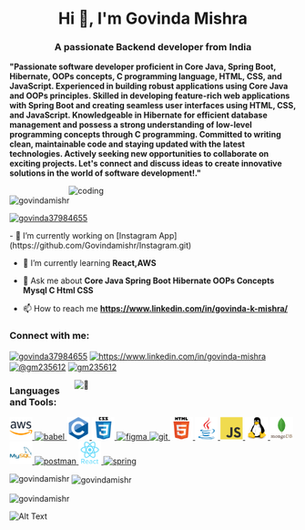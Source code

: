 <h1 align="center">Hi 👋, I'm Govinda Mishra</h1>
<h3 align="center">A passionate Backend developer from India</h3>


**"Passionate software developer proficient in Core Java, Spring Boot, Hibernate, OOPs concepts, C programming language, HTML, CSS, and JavaScript. Experienced in building robust applications using Core Java and OOPs principles. Skilled in developing feature-rich web applications with Spring Boot and creating seamless user interfaces using HTML, CSS, and JavaScript. Knowledgeable in Hibernate for efficient database management and possess a strong understanding of low-level programming concepts through C programming. Committed to writing clean, maintainable code and staying updated with the latest technologies. Actively seeking new opportunities to collaborate on exciting projects. Let's connect and discuss ideas to create innovative solutions in the world of software development!."**


<img align="right" alt="coding" width="400" src="https://user-images.githubusercontent.com/55389276/140866485-8fb1c876-9a8f-4d6a-98dc-08c4981eaf70.gif">
<p align="left"> <img src="https://komarev.com/ghpvc/?username=govindamishr&label=Profile%20views&color=0e75b6&style=flat" alt="govindamishr" /> </p>

<p align="left"> <a href="https://twitter.com/govinda37984655" target="blank"><img src="https://img.shields.io/twitter/follow/govinda37984655?logo=twitter&style=for-the-badge" alt="govinda37984655" /></a> </p>
- 🔭 I’m currently working on [Instagram App](https://github.com/Govindamishr/Instagram.git)

- 🌱 I’m currently learning **React,AWS**

- 💬 Ask me about **Core Java   Spring Boot  Hibernate OOPs  Concepts   Mysql  C   Html   CSS**

- 📫 How to reach me **https://www.linkedin.com/in/govinda-k-mishra/**

<h3 align="left">Connect with me:</h3>
<p align="left">
<a href="https://twitter.com/govinda37984655" target="blank"><img align="center" src="https://raw.githubusercontent.com/rahuldkjain/github-profile-readme-generator/master/src/images/icons/Social/twitter.svg" alt="govinda37984655" height="30" width="40" /></a>
<a href="https://linkedin.com/in/https://www.linkedin.com/in/govinda-mishra" target="blank"><img align="center" src="https://raw.githubusercontent.com/rahuldkjain/github-profile-readme-generator/master/src/images/icons/Social/linked-in-alt.svg" alt="https://www.linkedin.com/in/govinda-mishra" height="30" width="40" /></a>
<a href="https://www.hackerrank.com/@gm235612" target="blank"><img align="center" src="https://raw.githubusercontent.com/rahuldkjain/github-profile-readme-generator/master/src/images/icons/Social/hackerrank.svg" alt="@gm235612" height="30" width="40" /></a>
<a href="https://www.leetcode.com/gm235612" target="blank"><img align="center" src="https://raw.githubusercontent.com/rahuldkjain/github-profile-readme-generator/master/src/images/icons/Social/leet-code.svg" alt="gm235612" height="30" width="40" /></a>
</p>

[<img align="right" width="390" alt="🦑" src="https://user-images.githubusercontent.com/22963968/190084456-0e077445-abae-4355-8061-5f0830a48d6e.png">](#)


<h3 align="left">Languages and Tools:</h3>
<p align="left"> <a href="https://aws.amazon.com" target="_blank" rel="noreferrer"> <img src="https://raw.githubusercontent.com/devicons/devicon/master/icons/amazonwebservices/amazonwebservices-original-wordmark.svg" alt="aws" width="40" height="40"/> </a> <a href="https://babeljs.io/" target="_blank" rel="noreferrer"> <img src="https://www.vectorlogo.zone/logos/babeljs/babeljs-icon.svg" alt="babel" width="40" height="40"/> </a> <a href="https://www.cprogramming.com/" target="_blank" rel="noreferrer"> <img src="https://raw.githubusercontent.com/devicons/devicon/master/icons/c/c-original.svg" alt="c" width="40" height="40"/> </a> <a href="https://www.w3schools.com/css/" target="_blank" rel="noreferrer"> <img src="https://raw.githubusercontent.com/devicons/devicon/master/icons/css3/css3-original-wordmark.svg" alt="css3" width="40" height="40"/> </a> <a href="https://www.figma.com/" target="_blank" rel="noreferrer"> <img src="https://www.vectorlogo.zone/logos/figma/figma-icon.svg" alt="figma" width="40" height="40"/> </a> <a href="https://git-scm.com/" target="_blank" rel="noreferrer"> <img src="https://www.vectorlogo.zone/logos/git-scm/git-scm-icon.svg" alt="git" width="40" height="40"/> </a> <a href="https://www.w3.org/html/" target="_blank" rel="noreferrer"> <img src="https://raw.githubusercontent.com/devicons/devicon/master/icons/html5/html5-original-wordmark.svg" alt="html5" width="40" height="40"/> </a> <a href="https://www.java.com" target="_blank" rel="noreferrer"> <img src="https://raw.githubusercontent.com/devicons/devicon/master/icons/java/java-original.svg" alt="java" width="40" height="40"/> </a> <a href="https://developer.mozilla.org/en-US/docs/Web/JavaScript" target="_blank" rel="noreferrer"> <img src="https://raw.githubusercontent.com/devicons/devicon/master/icons/javascript/javascript-original.svg" alt="javascript" width="40" height="40"/> </a> <a href="https://www.linux.org/" target="_blank" rel="noreferrer"> <img src="https://raw.githubusercontent.com/devicons/devicon/master/icons/linux/linux-original.svg" alt="linux" width="40" height="40"/> </a> <a href="https://www.mongodb.com/" target="_blank" rel="noreferrer"> <img src="https://raw.githubusercontent.com/devicons/devicon/master/icons/mongodb/mongodb-original-wordmark.svg" alt="mongodb" width="40" height="40"/> </a> <a href="https://www.mysql.com/" target="_blank" rel="noreferrer"> <img src="https://raw.githubusercontent.com/devicons/devicon/master/icons/mysql/mysql-original-wordmark.svg" alt="mysql" width="40" height="40"/> </a> <a href="https://postman.com" target="_blank" rel="noreferrer"> <img src="https://www.vectorlogo.zone/logos/getpostman/getpostman-icon.svg" alt="postman" width="40" height="40"/> </a> <a href="https://reactjs.org/" target="_blank" rel="noreferrer"> <img src="https://raw.githubusercontent.com/devicons/devicon/master/icons/react/react-original-wordmark.svg" alt="react" width="40" height="40"/> </a> <a href="https://spring.io/" target="_blank" rel="noreferrer"> <img src="https://www.vectorlogo.zone/logos/springio/springio-icon.svg" alt="spring" width="40" height="40"/> </a> </p>

<p><img align="left" src="https://github-readme-stats.vercel.app/api/top-langs?username=govindamishr&show_icons=true&locale=en&layout=compact" alt="govindamishr" /></p>

<p>&nbsp;<img align="center" src="https://github-readme-stats.vercel.app/api?username=govindamishr&show_icons=true&locale=en" alt="govindamishr" /></p>
<p><img align="center" src="https://github-readme-streak-stats.herokuapp.com/?user=govindamishr&" alt="govindamishr" /></p>


<img src="https://wallpaperaccess.com/full/8406708.gif" alt="Alt Text" width="1000">





